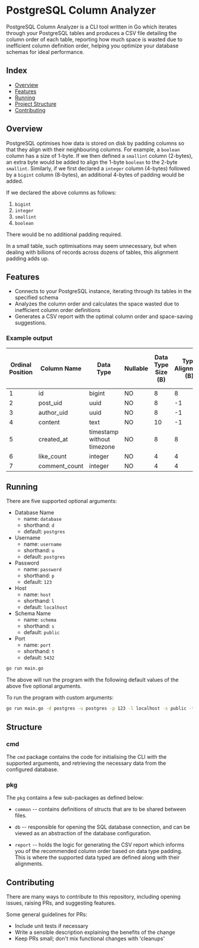 # PostgreSQL Column Analyzer

PostgreSQL Column Analyzer is a CLI tool written in Go which iterates through your PostgreSQL tables and produces a CSV file detailing the column order of each table, reporting how much space is wasted due to inefficient column definition order, helping you optimize your database schemas for ideal performance.

## Index

- [Overview](#overview)
- [Features](#features)
- [Running](#running)
- [Project Structure](#structure)
- [Contributing](#contributing)

## Overview
PostgreSQL optimises how data is stored on disk by padding columns so that they align with their neighbouring columns.
For example, a `boolean` column has a size of 1-byte. If we then defined a `smallint` column (2-bytes), an extra byte
would be added to align the 1-byte `boolean` to the 2-byte `smallint`.
Similarly, if we first declared a `integer` column (4-bytes) followed by a `bigint` column (8-bytes), an additional 4-bytes
of padding would be added.

If we declared the above columns as follows:
1. `bigint`
2. `integer`
3. `smallint`
4. `boolean`

There would be no additional padding required.

In a small table, such optimisations may seem unnecessary, but when dealing with billions of records across dozens of tables,
this alignment padding adds up.

## Features
- Connects to your PostgreSQL instance, iterating through its tables in the specified schema
- Analyzes the column order and calculates the space wasted due to inefficient column order definitions
- Generates a CSV report with the optimal column order and space-saving suggestions.

### Example output
| Ordinal Position | Column Name   | Data Type                   | Nullable | Data Type Size (B) | Type Alignment (B) | Wasted Padding Per Entry (B)   | Recommended Position | Total Wasted Space |
|------------------|---------------|-----------------------------|----------|--------------------|--------------------|--------------------------------|----------------------|---------------------
| 1                | id            | bigint                      | NO       | 8                  | 8                  | 0                              | 2                    | 0                  |
| 2                | post_uid      | uuid                        | NO       | 8                  | -1                 | 0                              | 3                    | 0                  |
| 3                | author_uid    | uuid                        | NO       | 8                  | -1                 | 2                              | 4                    | 2776               |
| 4                | content       | text                        | NO       | 10                 | -1                 | 6                              | 1                    | 8328               |
| 5                | created_at    | timestamp without timezone  | NO       | 8                  | 8                  | 0                              | 5                    | 0                  |
| 6                | like_count    | integer                     | NO       | 4                  | 4                  | 0                              | 6                    | 0                  |
| 7                | comment_count | integer                     | NO       | 4                  | 4                  | 0                              | 7                    | 0                  |

## Running
There are five supported optional arguments:
* Database Name
  * name: `database`
  * shorthand: `d`
  * default: `postgres`
* Username
  * name: `username`
  * shorthand: `u`
  * default: `postgres`
* Password
  * name: `password`
  * shorthand: `p`
  * default: `123`
* Host
  * name: `host`
  * shorthand: `l`
  * default: `localhost`
* Schema Name
  * name: `schema`
  * shorthand: `s`
  * default: `public`
* Port
  * name: `port`
  * shorthand: `t`
  * default: `5432`

```sh
go run main.go
```
The above will run the program with the following default values of the above five optional arguments.

To run the program with custom arguments:

```sh
go run main.go -d postgres -u postgres -p 123 -l localhost -s public -t 5432
```

## Structure

### cmd
The `cmd` package contains the code for initialising the CLI with the supported arguments, and retrieving the necessary data from the configured database.

### pkg
The `pkg` contains a few sub-packages as defined below:

* `common` -- contains definitions of structs that are to be shared between files.

* `db` -- responsible for opening the SQL database connection, and can be viewed as an abstraction of the database configuration.

* `report` -- holds the logic for generating the CSV report which informs you of the recommended column order based on data type padding. This is where the supported data typed are defined along with their alignments.

## Contributing
There are many ways to contribute to this repository, including opening issues, raising PRs, and suggesting features.

Some general guidelines for PRs:
* Include unit tests if necessary
* Write a sensible description explaining the benefits of the change
* Keep PRs small; don't mix functional changes with 'cleanups'
